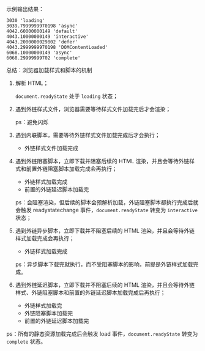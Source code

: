 示例输出结果：

```
3030 'loading'
3039.7999999970198 'async'
4042.60000000149 'default'
4043.10000000149 'interactive'
4043.2000000029802 'defer'
4043.2999999970198 'DOMContentLoaded'
6068.10000000149 'async'
6068.29999999702 'complete'
```

总结：浏览器加载样式和脚本的机制

1. 解析 HTML；

    `document.readyState` 处于 `loading` 状态；

2. 遇到外链样式文件，浏览器需要等待样式文件加载完后才会渲染；

    ps：避免闪烁

3. 遇到内联脚本，需要等待外链样式文件加载完成后才会执行；

    - 外链样式文件加载完成

4. 遇到外链阻塞脚本，立即下载并阻塞后续的 HTML 渲染，并且会等待外链样式和前置外链阻塞脚本加载完成会再执行；

    - 外链样式加载完成
    - 前置的外链延迟脚本加载完

    ps：会阻塞渲染，但后续的脚本会预解析加载，外链阻塞脚本都执行完成后就会触发 readystatechange 事件，`document.readyState` 转变为 `interactive` 状态；

5. 遇到外链异步脚本，立即下载并不阻塞后续的 HTML 渲染，并且会等待外链样式加载完成会再执行；

    - 外链样式加载完成

    ps：异步脚本下载完就执行，而不受阻塞脚本的影响，前提是外链样式加载完成。

6. 遇到外链延迟脚本，立即下载并不阻塞后续的 HTML 渲染，并且会等待外链样式、外链阻塞脚本和前置的外链延迟脚本加载完成后再执行；

    - 外链样式加载完
    - 外链阻塞脚本加载完
    - 前置的外链延迟脚本加载完

ps：所有的静态资源加载完成后会触发 load 事件，`document.readyState` 转变为 `complete` 状态。

